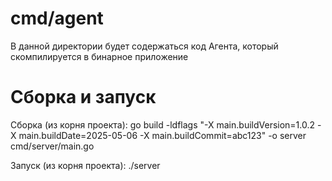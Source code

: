 # cmd/agent

В данной директории будет содержаться код Агента, который скомпилируется в бинарное приложение

# Сборка и запуск

Сборка (из корня проекта):
go build -ldflags "-X main.buildVersion=1.0.2 -X main.buildDate=2025-05-06 -X main.buildCommit=abc123" -o server cmd/server/main.go

Запуск (из корня проекта):
./server